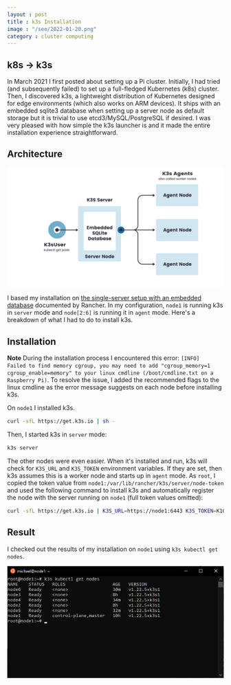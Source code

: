 ```yaml
---
layout : post
title : k3s Installation
image : "/seo/2022-01-20.png"
category : cluster computing
---
```


## k8s -> k3s

In March 2021 I first posted about setting up a Pi cluster. Initially, I had tried (and subsequently failed) to set up a full-fledged Kubernetes (k8s) cluster. Then, I discovered k3s, a lightweight distribution of Kubernetes designed for edge environments (which also works on ARM devices). It ships with an embedded sqlite3 database when setting up a server node as default storage but it is trivial to use etcd3/MySQL/PostgreSQL if desired. I was very pleased with how simple the k3s launcher is and it made the entire installation experience straightforward.

## Architecture

![k3s architecture](/img/2022-01-20-k3s-architecture.png)

I based my installation on [the single-server setup with an embedded database](https://rancher.com/docs/k3s/latest/en/architecture/) documented by Rancher. In my configuration, `node1` is running k3s in `server` mode and `node[2:6]` is running it in `agent` mode. Here's a breakdown of what I had to do to install k3s.

## Installation

__Note__ During the installation process I encountered this error: `[INFO]  Failed to find memory cgroup, you may need to add "cgroup_memory=1 cgroup_enable=memory" to your linux cmdline (/boot/cmdline.txt on a Raspberry Pi)`. To resolve the issue, I added the recommended flags to the linux cmdline as the error message suggests on each node before installing k3s.

On `node1` I installed k3s.

```bash
curl -sfL https://get.k3s.io | sh -
```

Then, I started k3s in `server` mode:

```bash
k3s server
```

The other nodes were even easier. When it's installed and run, k3s will check for `K3S_URL` and `K3S_TOKEN` environment variables. If they are set, then k3s assumes this is a worker node and starts up in `agent` mode. As `root`, I copied the token value from `node1:/var/lib/rancher/k3s/server/node-token` and used the following command to install k3s and automatically register the node with the server running on `node1` (full token values omitted):

```bash
curl -sfL https://get.k3s.io | K3S_URL=https://node1:6443 K3S_TOKEN=K109...f2bb::server:bc1...2e9 sh -
```

## Result

I checked out the results of my installation on `node1` using `k3s kubectl get nodes`.

![k3s server and nodes listed using `kubectl get nodes` command](/img/2022-01-20-k3s-get-nodes.png)
